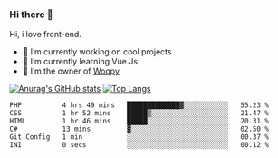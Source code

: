 ### Hi there 👋

<!--
**Alexis-Elaxis/Alexis-Elaxis** is a ✨ _special_ ✨ repository because its `README.md` (this file) appears on your GitHub profile.-->

Hi, i love front-end.

- 🔭 I’m currently working on cool projects
- 🌱 I’m currently learning Vue.Js
- 👯 I’m the owner of [Woopy](https://github.com/Alexis-Elaxis/Woopy)
<!-- - 🤔 I’m looking for help with ...
- 💬 Ask me about ...
- 📫 How to reach me: ...
- 😄 Pronouns: ...
- ⚡ Fun fact: I have a Youtube Channel (AlexSki)-->

[![Anurag's GitHub stats](https://github-readme-stats.vercel.app/api?username=Alexis-Elaxis&theme=tokyonight&count_private=true&show_icons=true)](https://github.com/anuraghazra/github-readme-stats)
[![Top Langs](https://github-readme-stats.vercel.app/api/top-langs/?username=Alexis-Elaxis&layout=compact&theme=tokyonight&count_private=true&show_icons=true)](https://github.com/anuraghazra/github-readme-stats)

<!--START_SECTION:waka-->

```text
PHP          4 hrs 49 mins   █████████████▓░░░░░░░░░░░   55.23 %
CSS          1 hr 52 mins    █████▒░░░░░░░░░░░░░░░░░░░   21.47 %
HTML         1 hr 46 mins    █████░░░░░░░░░░░░░░░░░░░░   20.31 %
C#           13 mins         ▓░░░░░░░░░░░░░░░░░░░░░░░░   02.50 %
Git Config   1 min           ░░░░░░░░░░░░░░░░░░░░░░░░░   00.37 %
INI          0 secs          ░░░░░░░░░░░░░░░░░░░░░░░░░   00.12 %
```

<!--END_SECTION:waka-->
